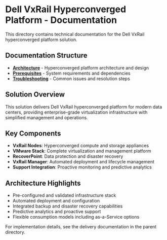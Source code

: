 # Dell VxRail Hyperconverged Platform - Documentation

This directory contains technical documentation for the Dell VxRail hyperconverged platform solution.

## Documentation Structure

- **[Architecture](architecture.md)** - Hyperconverged platform architecture and design
- **[Prerequisites](prerequisites.md)** - System requirements and dependencies
- **[Troubleshooting](troubleshooting.md)** - Common issues and resolution steps

## Solution Overview

This solution delivers Dell VxRail hyperconverged platform for modern data centers, providing enterprise-grade virtualization infrastructure with simplified management and operations.

## Key Components

- **VxRail Nodes**: Hyperconverged compute and storage appliances
- **VMware Stack**: Complete virtualization and management platform
- **RecoverPoint**: Data protection and disaster recovery
- **VxRail Manager**: Automated deployment and lifecycle management
- **Support Integration**: Proactive monitoring and predictive analytics

## Architecture Highlights

- Pre-configured and validated infrastructure stack
- Automated deployment and configuration
- Integrated backup and disaster recovery capabilities
- Predictive analytics and proactive support
- Flexible consumption models including as-a-Service options

For implementation details, see the delivery documentation in the parent directory.